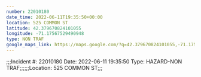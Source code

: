 ```yaml
---
number: 22010180
date_time: 2022-06-11T19:35:50+00:00
location: 525 COMMON ST
latitude: 42.379670824101055
longitude: -71.17567529490948
type: NON TRAF
google_maps_link: https://maps.google.com/?q=42.379670824101055,-71.17567529490948
---
```


;;;Incident #: 22010180  Date: 2022-06-11 19:35:50   Type: HAZARD-NON TRAF;;;;;;Location: 525 COMMON ST;;;
